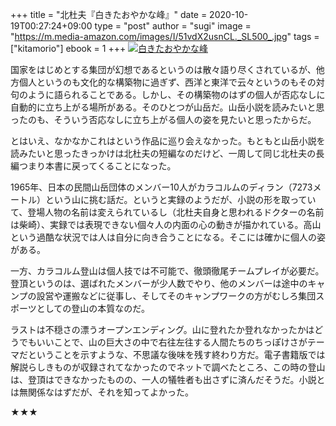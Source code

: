+++
title = "北杜夫『白きたおやかな峰』"
date = 2020-10-19T00:27:24+09:00
type = "post"
author = "sugi"
image = "https://m.media-amazon.com/images/I/51vdX2usnCL._SL500_.jpg"
tags = ["kitamorio"]
ebook = 1
+++
<a href="https://www.amazon.co.jp/dp/B00EOLP7E0/?tag=chezsugi-22" target="_blank"><img src="https://m.media-amazon.com/images/I/51vdX2usnCL._SL500_.jpg" alt="白きたおやかな峰" class="alignleft" /></a>

国家をはじめとする集団が幻想であるというのは散々語り尽くされているが、他方個人というのも文化的な構築物に過ぎず、西洋と東洋で云々というのもその対句のように語られることである。しかし、その構築物のはずの個人が否応なしに自動的に立ち上がる場所がある。そのひとつが山岳だ。山岳小説を読みたいと思ったのも、そういう否応なしに立ち上がる個人の姿を見たいと思ったからだ。

とはいえ、なかなかこれはという作品に巡り会えなかった。もともと山岳小説を読みたいと思ったきっかけは北杜夫の短編なのだけど、一周して同じ北杜夫の長編つまり本書に戻ってくることになった。

1965年、日本の民間山岳団体のメンバー10人がカラコルムのディラン（7273メートル）という山に挑む話だ。というと実録のようだが、小説の形を取っていて、登場人物の名前は変えられているし（北杜夫自身と思われるドクターの名前は柴崎）、実録では表現できない個々人の内面の心の動きが描かれている。高山という過酷な状況では人は自分に向き合うことになる。そこには確かに個人の姿がある。

一方、カラコルム登山は個人技では不可能で、徹頭徹尾チームプレイが必要だ。登頂というのは、選ばれたメンバーが少人数でやり、他のメンバーは途中のキャンプの設営や運搬などに従事し、そしてそのキャンプワークの方がむしろ集団スポーツとしての登山の本質なのだ。

ラストは不穏さの漂うオープンエンディング。山に登れたか登れなかったかはどうでもいいことで、山の巨大さの中で右往左往する人間たちのちっぽけさがテーマだということを示すような、不思議な後味を残す終わり方だ。電子書籍版では解説らしきものが収録されてなかったのでネットで調べたところ、この時の登山は、登頂はできなかったものの、一人の犠牲者も出さずに済んだそうだ。小説とは無関係なはずだが、それを知ってよかった。

★★★